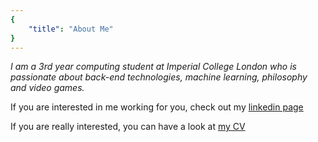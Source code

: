 ```yaml
---
{
    "title": "About Me"
}
---
```


*I am a 3rd year computing student at Imperial College London who is passionate about back-end technologies, machine learning, philosophy and video games.*

If you are interested in me working for you, check out my [linkedin page](https://uk.linkedin.com/in/samcoope)

If you are really interested, you can have a look at [my CV](/cv.pdf)
